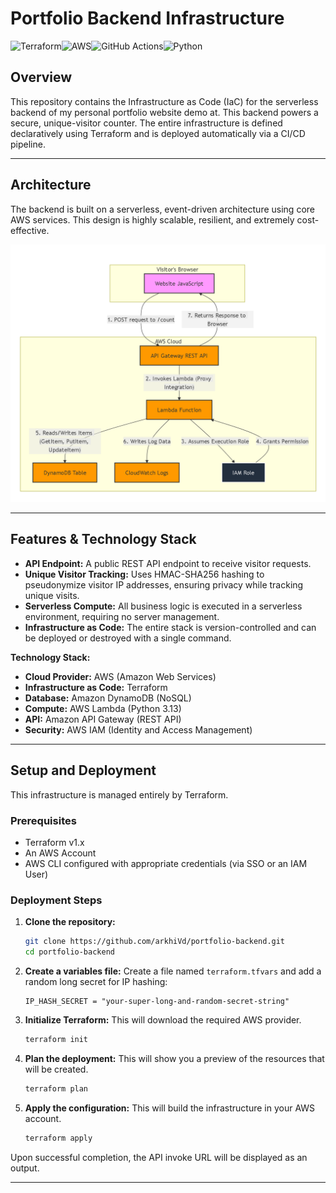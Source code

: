 # Portfolio Backend Infrastructure
![Terraform](https://img.shields.io/badge/Terraform-7B42BC?style=for-the-badge&logo=terraform&logoColor=white)![AWS](https://img.shields.io/badge/AWS-FF9900?style=for-the-badge&logo=amazon-aws&logoColor=white)![GitHub Actions](https://img.shields.io/badge/GitHub_Actions-2088FF?style=for-the-badge&logo=github-actions&logoColor=white)![Python](https://img.shields.io/badge/Python-3776AB?style=for-the-badge&logo=python&logoColor=white)
## Overview

This repository contains the Infrastructure as Code (IaC) for the serverless backend of my personal portfolio website demo at. This backend powers a secure, unique-visitor counter. The entire infrastructure is defined declaratively using Terraform and is deployed automatically via a CI/CD pipeline.

---

## Architecture

The backend is built on a serverless, event-driven architecture using core AWS services. This design is highly scalable, resilient, and extremely cost-effective.


![Architecture Diagram](images/backend-architecture.png)

---

## Features & Technology Stack

*   **API Endpoint:** A public REST API endpoint to receive visitor requests.
*   **Unique Visitor Tracking:** Uses HMAC-SHA256 hashing to pseudonymize visitor IP addresses, ensuring privacy while tracking unique visits.
*   **Serverless Compute:** All business logic is executed in a serverless environment, requiring no server management.
*   **Infrastructure as Code:** The entire stack is version-controlled and can be deployed or destroyed with a single command.

**Technology Stack:**
*   **Cloud Provider:** AWS (Amazon Web Services)
*   **Infrastructure as Code:** Terraform
*   **Database:** Amazon DynamoDB (NoSQL)
*   **Compute:** AWS Lambda (Python 3.13)
*   **API:** Amazon API Gateway (REST API)
*   **Security:** AWS IAM (Identity and Access Management)

---

## Setup and Deployment

This infrastructure is managed entirely by Terraform.

### Prerequisites

*   Terraform v1.x
*   An AWS Account
*   AWS CLI configured with appropriate credentials (via SSO or an IAM User)

### Deployment Steps

1.  **Clone the repository:**
    ```bash
    git clone https://github.com/arkhiVd/portfolio-backend.git
    cd portfolio-backend
    ```

2.  **Create a variables file:**
    Create a file named `terraform.tfvars` and add a random long secret for IP hashing:
    ```
    IP_HASH_SECRET = "your-super-long-and-random-secret-string"
    ```

3.  **Initialize Terraform:**
    This will download the required AWS provider.
    ```bash
    terraform init
    ```

4.  **Plan the deployment:**
    This will show you a preview of the resources that will be created.
    ```bash
    terraform plan
    ```

5.  **Apply the configuration:**
    This will build the infrastructure in your AWS account.
    ```bash
    terraform apply
    ```

Upon successful completion, the API invoke URL will be displayed as an output.

---
